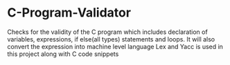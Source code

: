 # C-Program-Validator
Checks for the validity of the C program which includes declaration of variables, expressions, if else(all types) statements and loops.
It will also convert the expression into machine level language
Lex and Yacc is used in this project along with C code snippets
